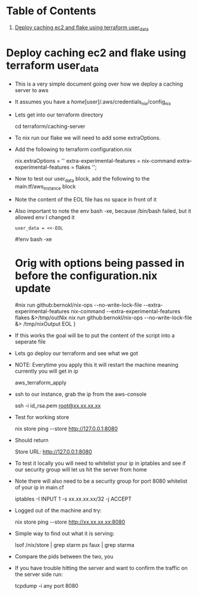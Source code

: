 
# Table of Contents

1.  [Deploy caching ec2 and flake using terraform user<sub>data</sub>](#orgc3fc344)


<a id="orgc3fc344"></a>

# Deploy caching ec2 and flake using terraform user<sub>data</sub>

-   This is a very simple document going over how we deploy a caching server to aws
-   It assumes you have a *home*[user]/.aws/credentials<sub>nix</sub>/config<sub>nix</sub>
-   Lets get into our terraform directory

    cd terraform/caching-server

-   To nix run our flake we will need to add some extraOptions.
-   Add the following to terraform configuration.nix

    nix.extraOptions = ''
        extra-experimental-features = nix-command
        extra-experimental-features = flakes
      '';

-   Now to test our user<sub>data</sub> block, add the following to the main.tf/aws<sub>instance</sub> block
-   Note the content of the EOL file has no space in front of it
-   Also important to note the env bash -xe, because /bin/bash failed, but it allowed env I changed it

        user_data = <<-EOL
    #!env bash -xe
    # Orig with options being passed in before the configuration.nix update
    #nix run github:bernokl/nix-ops --no-write-lock-file --extra-experimental-features nix-command --extra-experimental-features flakes &>/tmp/outNix
    nix run github:bernokl/nix-ops --no-write-lock-file &> /tmp/nixOutput 
    EOL
    }

-   If this works the goal will be to put the content of the script into a seperate file
-   Lets go deploy our terraform and see what we got
-   NOTE: Everytime you apply this it will restart the machine meaning currently you will get in ip

    aws_terraform_apply

-   ssh to our instance, grab the ip from the aws-console

    ssh -i id_rsa.pem root@xx.xx.xx.xx 

-   Test for working store

    nix store ping --store http://127.0.0.1:8080 

-   Should return

    Store URL: http://127.0.0.1:8080

-   To test it locally you will need to whitelist your ip in iptables and see if our security group will let us hit the server from home
-   Note there will also need to be a security group for port 8080 whitelist of your ip in main.cf

    iptables -I INPUT 1 -s xx.xx.xx.xx/32 -j ACCEPT

-   Logged out of the machine and try:

    nix store ping --store http://xx.xx.xx.xx:8080 

-   Simple way to find out what it is serving:

    lsof /nix/store | grep starm
    ps faux | grep starma

-   Compare the pids between the two, you
-   If you have trouble hitting the server and want to confirm the traffic on the server side run:

    tcpdump -i any port 8080

